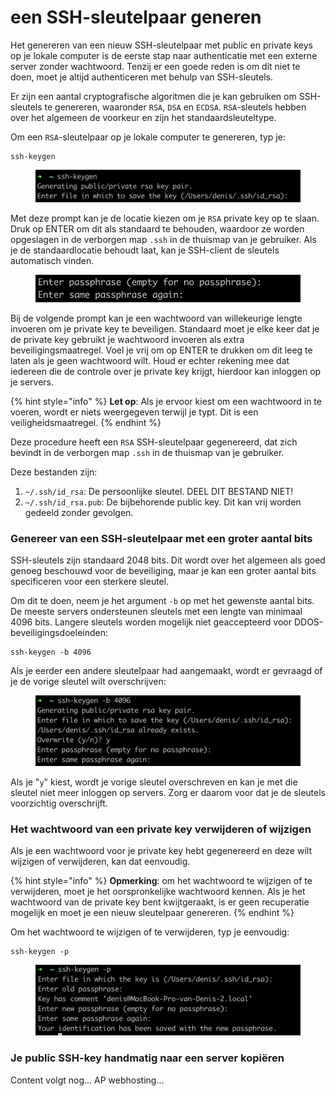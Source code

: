 # een SSH-sleutelpaar generen

Het genereren van een nieuw SSH-sleutelpaar met public en private keys op je lokale computer is de eerste stap naar authenticatie met een externe server zonder wachtwoord. Tenzij er een goede reden is om dit niet te doen, moet je altijd authenticeren met behulp van SSH-sleutels.

Er zijn een aantal cryptografische algoritmen die je kan gebruiken om SSH-sleutels te genereren, waaronder `RSA`, `DSA` en `ECDSA`. `RSA`-sleutels hebben over het algemeen de voorkeur en zijn het standaardsleuteltype.

Om een `RSA`-sleutelpaar op je lokale computer te genereren, typ je:

```
ssh-keygen
```

<figure><img src="../../.gitbook/assets/image (6).png" alt=""><figcaption></figcaption></figure>

Met deze prompt kan je de locatie kiezen om je `RSA` private key op te slaan. Druk op ENTER om dit als standaard te behouden, waardoor ze worden opgeslagen in de verborgen map `.ssh` in de thuismap van je gebruiker. Als je de standaardlocatie behoudt laat, kan je SSH-client de sleutels automatisch vinden.

<figure><img src="../../.gitbook/assets/image (8).png" alt=""><figcaption></figcaption></figure>

Bij de volgende prompt kan je een wachtwoord van willekeurige lengte invoeren om je private key te beveiligen. Standaard moet je elke keer dat je de private key gebruikt je wachtwoord invoeren als extra beveiligingsmaatregel. Voel je vrij om op ENTER te drukken om dit leeg te laten als je geen wachtwoord wilt. Houd er echter rekening mee dat iedereen die de controle over je private key krijgt, hierdoor kan inloggen op je servers.

{% hint style="info" %}
**Let op**: Als je ervoor kiest om een wachtwoord in te voeren, wordt er niets weergegeven terwijl je typt. Dit is een veiligheidsmaatregel.
{% endhint %}

Deze procedure heeft een `RSA` SSH-sleutelpaar gegenereerd, dat zich bevindt in de verborgen map `.ssh` in de thuismap van je gebruiker.&#x20;

Deze bestanden zijn:

1. `~/.ssh/id_rsa`: De persoonlijke sleutel. DEEL DIT BESTAND NIET!&#x20;
2. `~/.ssh/id_rsa.pub`: De bijbehorende public key. Dit kan vrij worden gedeeld zonder gevolgen.

### Genereer van een SSH-sleutelpaar met een groter aantal bits&#x20;

SSH-sleutels zijn standaard 2048 bits. Dit wordt over het algemeen als goed genoeg beschouwd voor de beveiliging, maar je kan een groter aantal bits specificeren voor een sterkere sleutel.

Om dit te doen, neem je het argument `-b` op met het gewenste aantal bits. De meeste servers ondersteunen sleutels met een lengte van minimaal 4096 bits. Langere sleutels worden mogelijk niet geaccepteerd voor DDOS-beveiligingsdoeleinden:

```
ssh-keygen -b 4096
```

Als je eerder een andere sleutelpaar had aangemaakt, wordt er gevraagd of je de vorige sleutel wilt overschrijven:

<figure><img src="../../.gitbook/assets/image (5).png" alt=""><figcaption></figcaption></figure>

Als je "`y`" kiest, wordt je vorige sleutel overschreven en kan je met die sleutel niet meer inloggen op servers. Zorg er daarom voor dat je de sleutels voorzichtig overschrijft.

### Het wachtwoord van een private key verwijderen of wijzigen

Als je een wachtwoord voor je private key hebt gegenereerd en deze wilt wijzigen of verwijderen, kan dat eenvoudig.

{% hint style="info" %}
**Opmerking**: om het wachtwoord te wijzigen of te verwijderen, moet je het oorspronkelijke wachtwoord kennen. Als je het wachtwoord van de private key bent kwijtgeraakt, is er geen recuperatie mogelijk en moet je een nieuw sleutelpaar genereren.
{% endhint %}

Om het wachtwoord te wijzigen of te verwijderen, typ je eenvoudig:

```
ssh-keygen -p
```

<figure><img src="../../.gitbook/assets/image.png" alt=""><figcaption></figcaption></figure>

### Je public SSH-key handmatig naar een server kopiëren

Content volgt nog... AP webhosting...
